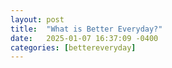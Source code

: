 ```yaml
---
layout: post
title:  "What is Better Everyday?"
date:   2025-01-07 16:37:09 -0400
categories: [bettereveryday]
---
```


